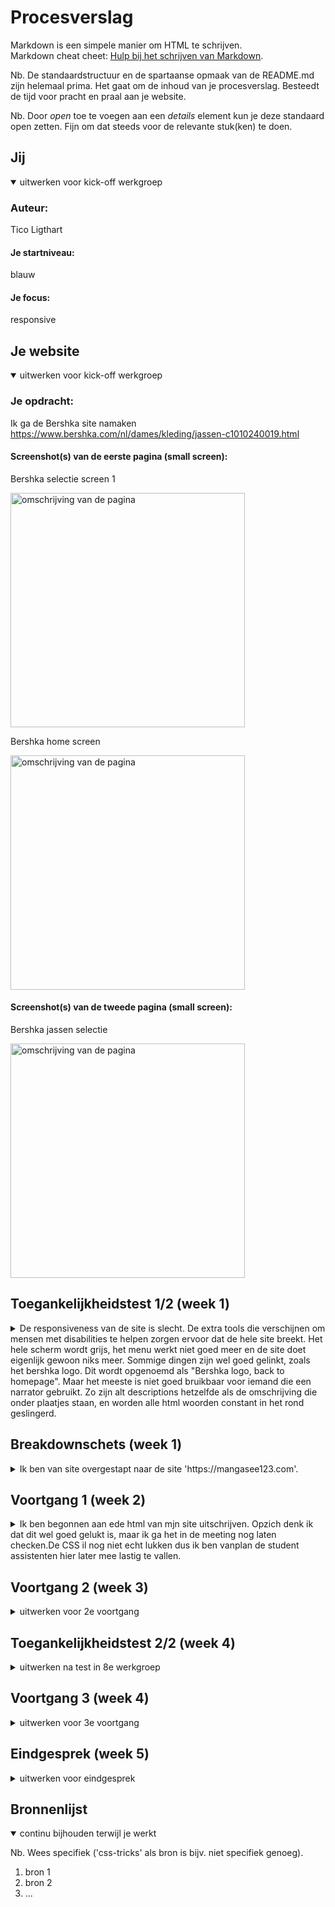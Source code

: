 # Procesverslag
Markdown is een simpele manier om HTML te schrijven.  
Markdown cheat cheet: [Hulp bij het schrijven van Markdown](https://github.com/adam-p/markdown-here/wiki/Markdown-Cheatsheet).

Nb. De standaardstructuur en de spartaanse opmaak van de README.md zijn helemaal prima. Het gaat om de inhoud van je procesverslag. Besteedt de tijd voor pracht en praal aan je website.

Nb. Door *open* toe te voegen aan een *details* element kun je deze standaard open zetten. Fijn om dat steeds voor de relevante stuk(ken) te doen.





## Jij

<details open>
  <summary>uitwerken voor kick-off werkgroep</summary>

  ### Auteur:
 Tico Ligthart

  #### Je startniveau:
  blauw

  #### Je focus:
 responsive
 
</details>





## Je website

<details open>
  <summary>uitwerken voor kick-off werkgroep</summary>

  ### Je opdracht:
 Ik ga de Bershka site namaken
 https://www.bershka.com/nl/dames/kleding/jassen-c1010240019.html

  #### Screenshot(s) van de eerste pagina (small screen): 
  Bershka selectie screen 1
  
  <img src="readme-images/bershkascreen1.jpg" width="375px" alt="omschrijving van de pagina">
  
  
 Bershka home screen
  
   <img src="readme-images/bershkascreen1_2.jpg" width="375px" alt="omschrijving van de pagina">

  #### Screenshot(s) van de tweede pagina (small screen):
  Bershka jassen selectie
  
  <img src="readme-images/Bershkascreen2.jpg" width="375px" alt="omschrijving van de pagina">
 
</details>



## Toegankelijkheidstest 1/2 (week 1)

<details>
  <summary>De responsiveness van de site is slecht. De extra tools die verschijnen om mensen met disabilities te helpen zorgen ervoor dat de hele site breekt. Het hele scherm wordt grijs, het menu werkt niet goed meer en de site doet eigenlijk gewoon niks meer. Sommige dingen zijn wel goed gelinkt, zoals het bershka logo. Dit wordt opgenoemd als "Bershka logo, back to homepage". Maar het meeste is niet goed bruikbaar voor iemand die een narrator gebruikt. Zo zijn alt descriptions hetzelfde als de omschrijving die onder plaatjes staan, en worden alle html woorden constant in het rond geslingerd. </summary>

  ### Bevindingen
  Lijst met je bevindingen die in de test naar voren kwamen:
  - De site is zonder zicht zeer slecht te navigeren.
  - Veel dingen zijn niet goed gelabeld.
  - Veel dingen staan klein en op elkaar, dus voor mensen die bijvoorbeeld parkisons hebben is het heel moeilijk om de site te navigeren. Ook zorgt dit ervoor dat   dingen snel onleesbaar worden als je zicht slechter is.

  #### Screenreader
Het is moeilijk te navigeren, veel dingen zijn slecht gelabeld.
Daarnaast breken de extra support tools de hele site.

Het is makkelijk om de html elementen de juiste namen en dat soort dingen te geven zodat de screen reader het niet fout afleest. Maar het feit dat de screen reader tools de site breken is niet makkelijk fix baar, want ik snap niet waarom dit gebeurt. 

  #### Muis en Toetsenbord 

De tab navigatie selecteert dingen die niet te zien zijn. Ook is de selector niet super duidelijk. Daarnaast is de volgorde waarin de tabselectie gaat niet super logisch, zo gaat het soms menus in die nog niet geopend zijn inplaats van naar de volgende item in het navigatie menu.

Een oplossing zou zijn de code semantisch correct maken. 



  #### Motoriek (shocks, elastiekjes)
De site is opzich prima navigeerbaar met de elastiekjes, maar veel dingen staan wel dicht op elkaar. Met de schokken maat dit het heel moeilijk om de site te navigeren.

Een makkelijke oplossing zou zijn om alle menutjes gewoon wat grooter te maken. De hoofd menus zijn dit al, maar de sub-menutjes zijn super klein. Geef ze gewoon wat meer ruimte, en ook maar direct wat meer letter grootte. Lost ook meteen het volgende probleem op:

  #### Visueel (brillen, contrast, kleurenblind, dark/light). 
Met een visuele beperking zijn alle kleinere menus al heel snel onleesbaar. De darktheme van de site werkt wel prima en er is ook genoeg contrast voor kleure blinde mensen.

De menus moeten gewoon wat groter gemaakt worden.

Achteraf blijkt dat de site op telefoon en het vormaat " telefoon" op computer compleet verschillend zijn. Dit en dat de support tools de site breken hebben ervoor gezorgd dat ik maar van site ben verandert (op 17/11/2022).

</details>



## Breakdownschets (week 1)

<details>
  <summary>Ik ben van site overgestapt naar de site 'https://mangasee123.com'.</summary>

  ### de hele pagina: 
  <img src="readme-images/mangaseebreakdownschets.jpg" width="375px" alt="breakdown van de hele pagina">

  ### dynamisch deel (bijv menu): 
  <img src="readme-images/dummy-plaatje.jpg" width="375px" alt="breakdown van een dynamisch deel">

  ### wellicht nog een dynamisch deel (bijv filter): 
  <img src="readme-images/dummy-plaatje.jpg" width="375px" alt="breakdown van nog een dynamisch deel">

</details>





## Voortgang 1 (week 2)

<details>
  <summary>Ik ben begonnen aan ede html van mjn site uitschrijven. Opzich denk ik dat dit wel goed gelukt is, maar ik ga het in de meeting nog laten checken.De CSS il nog niet echt lukken dus ik ben vanplan de student assistenten hier later mee lastig te vallen.</summary>

  ### Stand van zaken
  hier dit ging goed & dit was lastig (neem ook screenshots op van delen van je website en code)


  ### Agenda voor meeting
  samen met je groepje opstellen
  | Tico           | Naomi              | Kars         | Brett            |
  | html           | html               | html         | html             |
  | css?           | fouten?            |              | breakdownschets  |
  |                |                    |              |                  |
  |                |                    |              |                  |



  ### Verslag van meeting
  hier na afloop snel de uitkomsten van de meeting vastleggen

  - punt 1
  - punt 2
  - nog een punt
  - ...

</details>





## Voortgang 2 (week 3)

<details>
  <summary>uitwerken voor 2e voortgang</summary>

  ### Stand van zaken
  hier dit ging goed & dit was lastig (neem ook screenshots op van delen van je website en code)


  ### Agenda voor meeting
  samen met je groepje opstellen

  | student 1      | student 2          | student 3    | student 4        |
  | ---            | ---                | ---          | ---              |
  | dit bespreken  | en dit             | en ik dit    | en dan ik dat    |
  | en dat ook nog | dit als er tijd is | nog een punt | dit wil ik zeker |
  | ...            | ...                | ...          | ...              |


  ### Verslag van meeting
  hier na afloop snel de uitkomsten van de meeting vastleggen

  - punt 1
  - punt 2
  - nog een punt
- ...

</details>





## Toegankelijkheidstest 2/2 (week 4)

<details>
  <summary>uitwerken na test in 8e werkgroep</summary>

  ### Bevindingen
  Lijst met je bevindingen die in de test naar voren kwamen (geef ook aan wat er verbeterd is):

  #### Screenreader
  Hier korte omschrijving (met indien nodig afbeeldingen)

  Hier een omschrijving van hoe het opgelost kan worden (met indien nodig afbeeldingen)


  #### Muis en Toetsenbord 
  Hier korte omschrijving (met indien nodig afbeeldingen)

  Hier een omschrijving van hoe het opgelost kan worden (met indien nodig afbeeldingen)


  #### Motoriek (shocks, elastiekjes)
  Hier korte omschrijving (met indien nodig afbeeldingen)

  Hier een omschrijving van hoe het opgelost kan worden (met indien nodig afbeeldingen)


  #### Visueel (brillen, contrast, kleurenblind, dark/light). 
  Hier korte omschrijving (met indien nodig afbeeldingen)

  Hier een omschrijving van hoe het opgelost kan worden (met indien nodig afbeeldingen)

</details>





## Voortgang 3 (week 4)

<details>
  <summary>uitwerken voor 3e voortgang</summary>

  ### Stand van zaken
  hier dit ging goed & dit was lastig (neem ook screenshots op van delen van je website en code)


  ### Agenda voor meeting
  samen met je groepje opstellen

  | student 1      | student 2          | student 3    | student 4        |
  | ---            | ---                | ---          | ---              |
  | dit bespreken  | en dit             | en ik dit    | en dan ik dat    |
  | en dat ook nog | dit als er tijd is | nog een punt | dit wil ik zeker |
  | ...            | ...                | ...          | ...              |


  ### Verslag van meeting
  hier na afloop snel de uitkomsten van de meeting vastleggen

  - punt 1
  - punt 2
  - nog een punt
  - ...

</details>





## Eindgesprek (week 5)

<details>
  <summary>uitwerken voor eindgesprek</summary>

  ### Je uitkomst - karakteristiek screenshots:
  <img src="readme-images/dummy-plaatje.jpg" width="375px" alt="uitomst opdracht 1">


  ### Dit ging goed/Heb ik geleerd: 
  Korte omschrijving met plaatjes

  <img src="readme-images/dummy-plaatje.jpg" width="375px" alt="top">


  ### Dit was lastig/Is niet gelukt:
  Korte omschrijving met plaatjes

  <img src="readme-images/dummy-plaatje.jpg" width="375px" alt="bummer">
</details>





## Bronnenlijst

<details open>
  <summary>continu bijhouden terwijl je werkt</summary>

  Nb. Wees specifiek ('css-tricks' als bron is bijv. niet specifiek genoeg).

  1. bron 1
  2. bron 2
  3. ...

</details>
